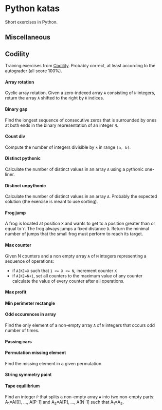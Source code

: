 # Python katas
Short exercises in Python.

## Miscellaneous

## Codility
Training exercises from [Codility](https://www.codility.com). Probably correct, at least according to the autograder (all score 100%).

#### Array rotation
Cyclic array rotation. Given a zero-indexed array `A` consisting of `N` integers, return the array `A` shifted to the right by `K` indices.

#### Binary gap
Find the longest sequence of consecutive zeros that is surrounded by ones at both ends in the binary representation of an integer `N`.

#### Count div
Compute the number of integers divisible by `k` in range `[a, b]`.

#### Distinct pythonic
Calculate the number of distinct values in an array `A` using a pythonic one-liner.

#### Distinct unpythonic
Calculate the number of distinct values in an array `A`. Probably the expected solution (the exercise is meant to use sorting).

#### Frog jump
A frog is located at position `X` and wants to get to a position greater than or equal to `Y`. The frog always jumps a fixed distance `D`. Return the minimal number of jumps that the small frog must perform to reach its target.

#### Max counter
Given N counters and a non empty array `A` of `M` integers representing a sequence of operations:
* if `A[K]=X` such that `1 <= X <= N`, increment counter `X`
* if `A[K]=N+1`, set all counters to the maximum value of any counter
calculate the value of every counter after all operations.

#### Max profit

#### Min perimeter rectangle

#### Odd occurences in array
Find the only element of a non-empty array `A` of `N` integers that occurs odd number of times.

#### Passing cars

#### Permutation missing element
Find the missing element in a given permutation.

#### String symmetry point

#### Tape equilibrium
Find an integer `P` that splits a non-empty array `A` into two non-empty parts: A<sub>1</sub>=A[0], ..., A[P-1] and A<sub>2</sub>=A[P], ..., A[N-1] such that A<sub>1</sub>=A<sub>2</sub>.

